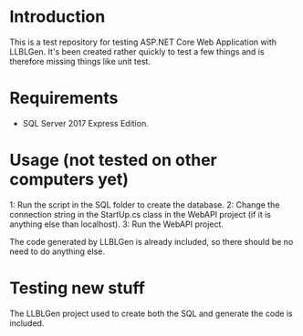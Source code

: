 # Introduction
This is a test repository for testing ASP.NET Core Web Application with LLBLGen. It's been created rather quickly to test a few things and is therefore missing things like unit test.

# Requirements
- SQL Server 2017 Express Edition.

# Usage (not tested on other computers yet)
1: Run the script in the SQL folder to create the database.
2: Change the connection string in the StartUp.cs class in the WebAPI project (if it is anything else than localhost).
3: Run the WebAPI project.

The code generated by LLBLGen is already included, so there should be no need to do anything else.

# Testing new stuff
The LLBLGen project used to create both the SQL and generate the code is included.
